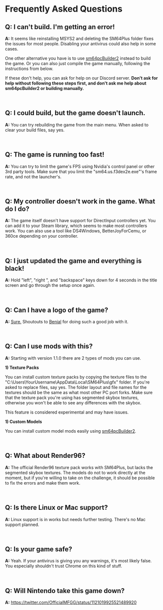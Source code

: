# Frequently Asked Questions

## **Q:** I can't build. I'm getting an error!

**A:** It seems like reinstalling MSYS2 and deleting the SM64Plus folder fixes the issues for most people. Disabling your antivirus could also help in some cases.

One other alternative you have is to use [sm64pcBuilder2](https://sm64pc.info/sm64pcbuilder2/) instead to build the game. Or you can also just compile the game manually, following the instructions from below.

If these don't help, you can ask for help on our Discord server. **Don't ask for help without following these steps first, and don't ask me help about sm64pcBuilder2 or building manually.**

<br>

## **Q:** I could build, but the game doesn't launch.

**A:** You can try rebuilding the game from the main menu. When asked to clear your build files, say yes.

<br>

## **Q:** The game is running too fast!

**A:** You can try to limit the game's FPS using Nvidia's control panel or other 3rd party tools. Make sure that you limit the "sm64.us.f3dex2e.exe"'s frame rate, and not the launcher's.

<br>

## **Q:** My controller doesn't work in the game. What do I do?

**A:** The game itself doesn't have support for DirectInput controllers yet. You can add it to your Steam library, which seems to make most controllers work. You can also use a tool like DS4Windows, BetterJoyForCemu, or 360ce depending on your controller.

<br>

## **Q:** I just updated the game and everything is black!

**A:** Hold "left", "right ", and "backspace" keys down for 4 seconds in the title screen and go through the setup once again.

<br>

## **Q:** Can I have a logo of the game?

**A:** [Sure.](https://cdn.discordapp.com/attachments/828684639618203688/828756298643931176/sm64plus-centred.png) Shoutouts to [Benial](https://twitter.com/Benial17) for doing such a good job with it.

<br>

## **Q:** Can I use mods with this? 

**A:** Starting with version 1.1.0 there are 2 types of mods you can use.

**1) Texture Packs**

You can install custom texture packs by copying the texture files to the "C:\Users\YourUsername\AppData\Local\SM64Plus\gfx" folder. If you're asked to replace files, say yes. The folder layout and file names for the textures should be the same as what most other PC port forks. Make sure that the texture pack you're using has segmented skybox textures, otherwise you won't be able to see any differences with the skybox.

This feature is considered experimental and may have issues.

**1) Custom Models**

You can install custom model mods easily using [sm64pcBuilder2](https://sm64pc.info/sm64pcbuilder2/).

<br>

## **Q:** What about Render96?

**A:** The official Render96 texture pack works with SM64Plus, but lacks the segmented skybox textures. The models do not to work directly at the moment, but if you're willing to take on the challenge, it should be possible to fix the errors and make them work.

<br>

## **Q:** Is there Linux or Mac support?

**A:** Linux support is in works but needs further testing. There's no Mac support planned.

<br>

## **Q:** Is your game safe?

**A:** Yeah. If your antivirus is giving you any warnings, it's most likely false. You especially shouldn't trust Chrome on this kind of stuff.

<br>

## **Q:** Will Nintendo take this game down?

**A:** https://twitter.com/OfficialMFGG/status/1121019925521489920